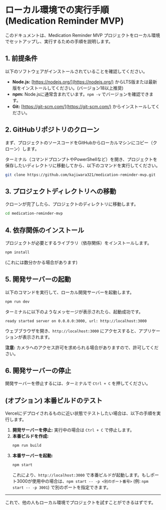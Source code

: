 # ローカル環境での実行手順 (Medication Reminder MVP)

このドキュメントは、Medication Reminder MVP プロジェクトをローカル環境でセットアップし、実行するための手順を説明します。

## 1. 前提条件

以下のソフトウェアがインストールされていることを確認してください。

*   **Node.js:** [https://nodejs.org/](https://nodejs.org/) からLTS版または最新版をインストールしてください。(バージョン18以上推奨)
*   **npm:** Node.jsに通常含まれています。`npm -v` でバージョンを確認できます。
*   **Git:** [https://git-scm.com/](https://git-scm.com/) からインストールしてください。

## 2. GitHubリポジトリのクローン

まず、プロジェクトのソースコードをGitHubからローカルマシンにコピー（クローン）します。

ターミナル（コマンドプロンプトやPowerShellなど）を開き、プロジェクトを保存したいディレクトリに移動してから、以下のコマンドを実行してください。

```bash
git clone https://github.com/kajiwara321/medication-reminder-mvp.git
```

## 3. プロジェクトディレクトリへの移動

クローンが完了したら、プロジェクトのディレクトリに移動します。

```bash
cd medication-reminder-mvp
```

## 4. 依存関係のインストール

プロジェクトが必要とするライブラリ（依存関係）をインストールします。

```bash
npm install
```
(これには数分かかる場合があります)

## 5. 開発サーバーの起動

以下のコマンドを実行して、ローカル開発サーバーを起動します。

```bash
npm run dev
```

ターミナルに以下のようなメッセージが表示されたら、起動成功です。

```
ready started server on 0.0.0.0:3000, url: http://localhost:3000
```

ウェブブラウザを開き、`http://localhost:3000` にアクセスすると、アプリケーションが表示されます。

**注意:** カメラへのアクセス許可を求められる場合がありますので、許可してください。

## 6. 開発サーバーの停止

開発サーバーを停止するには、ターミナルで `Ctrl + C` を押してください。

## (オプション) 本番ビルドのテスト

Vercelにデプロイされるものに近い状態でテストしたい場合は、以下の手順を実行します。

1.  **開発サーバーを停止:** 実行中の場合は `Ctrl + C` で停止します。
2.  **本番ビルドを作成:**
    ```bash
    npm run build
    ```
3.  **本番サーバーを起動:**
    ```bash
    npm start
    ```
    これにより、`http://localhost:3000` で本番ビルドが起動します。もしポート3000が使用中の場合は、`npm start -- -p <別のポート番号>` (例: `npm start -- -p 3001`) で別のポートを指定できます。

---

これで、他の人もローカル環境でプロジェクトを試すことができるはずです。